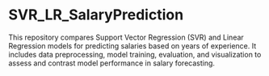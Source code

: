 # SVR_LR_SalaryPrediction
This repository compares Support Vector Regression (SVR) and Linear Regression models for predicting salaries based on years of experience. It includes data preprocessing, model training, evaluation, and visualization to assess and contrast model performance in salary forecasting.
